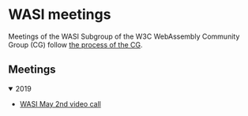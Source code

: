 # WASI meetings

Meetings of the WASI Subgroup of the W3C WebAssembly Community Group (CG) follow
[the process of the CG](https://github.com/WebAssembly/meetings).

## Meetings

<details open>
<summary>2019</summary>

   * [WASI May 2nd video call](2019/CG-05-02.md)

</details>
